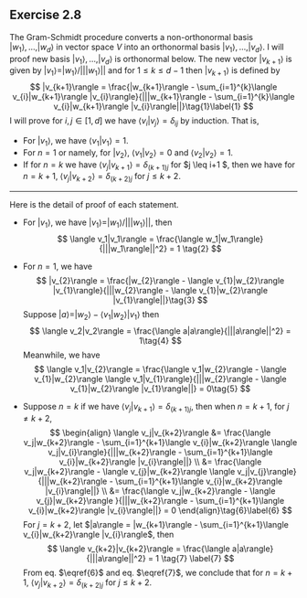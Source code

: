 ## Exercise 2.8

The Gram-Schmidt procedure converts a non-orthonormal basis $|w_1\rangle, \dotsc, |w_d\rangle$ in vector space $V$ into an orthonormal basis $|v_1\rangle, \dotsc, |v_d\rangle$. I will proof new basis $|v_1\rangle, \dotsc, |v_d\rangle$ is orthonormal below. The new vector $|v_{k+1}\rangle$ is given by $|v_1\rangle = |w_1\rangle/|||w_1\rangle||$ and for $1\leq k \leq d-1$ then $|v_{k+1}\rangle$ is defined by
$$
|v_{k+1}\rangle = \frac{|w_{k+1}\rangle - \sum_{i=1}^{k}\langle v_{i}|w_{k+1}\rangle |v_{i}\rangle}{|||w_{k+1}\rangle - \sum_{i=1}^{k}\langle v_{i}|w_{k+1}\rangle |v_{i}\rangle||}\tag{1}\label{1}
$$
I will prove for $i,j\in [1, d]$ we have $\langle v_i|v_j\rangle = \delta_{ij}$ by induction. That is,

* For $|v_1\rangle$, we have $\langle v_1|v_1\rangle = 1$.
* For $n=1$ or namely, for $|v_2\rangle$, $\langle v_1|v_2\rangle = 0$ and $\langle v_{2}|v_2\rangle = 1$. 
* If for $n=k$ we have $\langle v_{j}|v_{k+1}\rangle = \delta_{(k+1)j}$ for $j \leq i+1 $, then we have for $n=k+1$, $\langle v_{j}|v_{k+2}\rangle = \delta_{(k+2)j}$ for $j\leq k+2$. 

---

Here is the detail of proof of each statement. 

* For $|v_1\rangle$, we have $|v_1\rangle = |w_1\rangle / |||w_1\rangle||$, then 
  $$
  \langle v_1|v_1\rangle = \frac{\langle w_1|w_1\rangle} {|||w_1\rangle||^2} = 1 \tag{2}
  $$

* For $n=1$, we have
  $$
  |v_{2}\rangle = \frac{|w_{2}\rangle - \langle v_{1}|w_{2}\rangle |v_{1}\rangle}{|||w_{2}\rangle - \langle v_{1}|w_{2}\rangle |v_{1}\rangle||}\tag{3}
  $$
  Suppose $|a\rangle = |w_{2}\rangle - \langle v_{1}|w_{2}\rangle |v_{1}\rangle$ then 
  $$
  \langle v_2|v_2\rangle = \frac{\langle a|a\rangle}{|||a\rangle||^2} = 1\tag{4}
  $$
  Meanwhile, we have
  $$
  \langle v_1|v_{2}\rangle = \frac{\langle v_1|w_{2}\rangle - \langle v_{1}|w_{2}\rangle \langle v_1|v_{1}\rangle}{|||w_{2}\rangle - \langle v_{1}|w_{2}\rangle |v_{1}\rangle||} = 0\tag{5}
  $$

* Suppose $n=k$ if we have $\langle v_{j}|v_{k+1}\rangle = \delta_{(k+1)j}$, then when $n=k+1$, for $j\neq k+2$, 
  $$
  \begin{align}
  \langle v_j|v_{k+2}\rangle &= \frac{\langle v_j|w_{k+2}\rangle - \sum_{i=1}^{k+1}\langle v_{i}|w_{k+2}\rangle \langle v_j|v_{i}\rangle}{|||w_{k+2}\rangle - \sum_{i=1}^{k+1}\langle v_{i}|w_{k+2}\rangle |v_{i}\rangle||} \\
  &= \frac{\langle v_j|w_{k+2}\rangle - \langle v_{j}|w_{k+2}\rangle \langle v_j|v_{j}\rangle}{|||w_{k+2}\rangle - \sum_{i=1}^{k+1}\langle v_{i}|w_{k+2}\rangle |v_{i}\rangle||}  \\
  &= \frac{\langle v_j|w_{k+2}\rangle - \langle v_{j}|w_{k+2}\rangle }{|||w_{k+2}\rangle - \sum_{i=1}^{k+1}\langle v_{i}|w_{k+2}\rangle |v_{i}\rangle||} = 0
  \end{align}\tag{6}\label{6}
  $$
  For $j = k+2$, let $|a\rangle = |w_{k+1}\rangle - \sum_{i=1}^{k+1}\langle v_{i}|w_{k+2}\rangle |v_{i}\rangle$, then
  $$
  \langle v_{k+2}|v_{k+2}\rangle = \frac{\langle a|a\rangle}{|||a\rangle||^2} = 1 \tag{7} \label{7}
  $$
  From eq. $\eqref{6}$ and eq. $\eqref{7}$, we conclude that for $n=k+1$, $\langle v_{j}|v_{k+2}\rangle = \delta_{(k+2)j}$ for $j\leq k+2$. 

